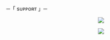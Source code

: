 ─「 sᴜᴩᴩᴏʀᴛ 」─
</h3>

<p align="center">
<a href="https://telegram.me/gemini_hakutakaa"><img src="https://img.shields.io/badge/-Support%20Group-blue.svg?style=for-the-badge&logo=Telegram"></a>
</p>

<p align="center">
<a href="https://telegram.me/alivenotalliance"><img src="https://img.shields.io/badge/%20Hakutaka-blue.svg?style=for-the-badge&logo=Telegram"></a>
</p>

<h3 align="center">
